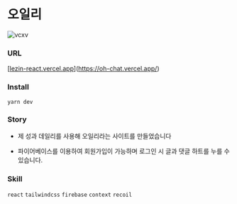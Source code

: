 # 오일리
![vcxv](https://user-images.githubusercontent.com/91578173/175542494-f8c15277-15fe-48ba-a556-5e25f6fad1d2.png)

### URL
[[lezin-react.vercel.app](https://oh-chat.vercel.app)](https://oh-chat.vercel.app/)

### Install
    yarn dev

### Story
- 제 성과 데일리를 사용해 오일리라는 사이트를 만들었습니다

- 파이어베이스를 이용하여 회원가입이 가능하며 로그인 시 글과 댓글 하트를 누를 수 있습니다. 


### Skill
`react` `tailwindcss` `firebase` `context` `recoil`

